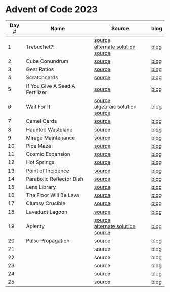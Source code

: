 # Advent of Code 2023

| Day # | Name                            | Source                                                                                                                      | blog                  |
|-------|---------------------------------|-----------------------------------------------------------------------------------------------------------------------------|-----------------------|
| 1     | Trebuchet?!                     | [source](src/advent_2023_clojure/day01.clj)<br/>[alternate solution source](src/advent_2023_clojure/day01_indexes.clj)      | [blog](docs/day01.md) | 
| 2     | Cube Conundrum                  | [source](src/advent_2023_clojure/day02.clj)                                                                                 | [blog](docs/day02.md) |
| 3     | Gear Ratios                     | [source](src/advent_2023_clojure/day03.clj)                                                                                 | [blog](docs/day03.md) |
| 4     | Scratchcards                    | [source](src/advent_2023_clojure/day04.clj)                                                                                 | [blog](docs/day04.md) |
| 5     | If You Give A Seed A Fertilizer | [source](src/advent_2023_clojure/day05.clj)                                                                                 | [blog](docs/day05.md) |
| 6     | Wait For It                     | [source](src/advent_2023_clojure/day06.clj)<br/>[algebraic solution source](src/advent_2023_clojure/day06_algebra.clj)      | [blog](docs/day06.md) |
| 7     | Camel Cards                     | [source](src/advent_2023_clojure/day07.clj)                                                                                 | [blog](docs/day07.md) |
| 8     | Haunted Wasteland               | [source](src/advent_2023_clojure/day08.clj)                                                                                 | [blog](docs/day08.md) |
| 9     | Mirage Maintenance              | [source](src/advent_2023_clojure/day09.clj)                                                                                 | [blog](docs/day09.md) |
| 10    | Pipe Maze                       | [source](src/advent_2023_clojure/day10.clj)                                                                                 | [blog](docs/day10.md) |
| 11    | Cosmic Expansion                | [source](src/advent_2023_clojure/day11.clj)                                                                                 | [blog](docs/day11.md) |
| 12    | Hot Springs                     | [source](src/advent_2023_clojure/day12.clj)                                                                                 | [blog](docs/day12.md) |
| 13    | Point of Incidence              | [source](src/advent_2023_clojure/day13.clj)                                                                                 | [blog](docs/day13.md) |
| 14    | Parabolic Reflector Dish        | [source](src/advent_2023_clojure/day14.clj)                                                                                 | [blog](docs/day14.md) |
| 15    | Lens Library                    | [source](src/advent_2023_clojure/day15.clj)                                                                                 | [blog](docs/day15.md) |
| 16    | The Floor Will Be Lava          | [source](src/advent_2023_clojure/day16.clj)                                                                                 | [blog](docs/day16.md) |
| 17    | Clumsy Crucible                 | [source](src/advent_2023_clojure/day17.clj)                                                                                 | [blog](docs/day17.md) |
| 18    | Lavaduct Lagoon                 | [source](src/advent_2023_clojure/day18.clj)                                                                                 | [blog](docs/day18.md) |
| 19    | Aplenty                         | [source](src/advent_2023_clojure/day19.clj)<br/>[alternate solution source](src/advent_2023_clojure/day19_consolidated.clj) | [blog](docs/day19.md) |
| 20    | Pulse Propagation               | [source](src/advent_2023_clojure/day20.clj)                                                                                 | [blog](docs/day20.md) |
| 21    |                                 | source                                                                                                                      | blog                  |
| 22    |                                 | source                                                                                                                      | blog                  |
| 23    |                                 | source                                                                                                                      | blog                  |
| 24    |                                 | source                                                                                                                      | blog                  |
| 25    |                                 | source                                                                                                                      | blog                  |
